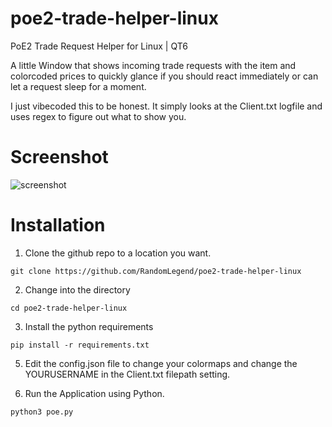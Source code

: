 # poe2-trade-helper-linux
PoE2 Trade Request Helper for Linux | QT6

A little Window that shows incoming trade requests with the item and colorcoded prices to quickly glance if you should react immediately or can let a request sleep for a moment.

I just vibecoded this to be honest. It simply looks at the Client.txt logfile and uses regex to figure out what to show you.

# Screenshot
![screenshot](https://github.com/user-attachments/assets/a42e9f74-b199-431f-8112-b28f521346a1)

# Installation
1. Clone the github repo to a location you want.
```
git clone https://github.com/RandomLegend/poe2-trade-helper-linux
```
2. Change into the directory
```
cd poe2-trade-helper-linux
```
3. Install the python requirements
```
pip install -r requirements.txt
```

5. Edit the config.json file to change your colormaps and change the YOURUSERNAME in the Client.txt filepath setting.

6. Run the Application using Python.
```
python3 poe.py
```
